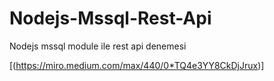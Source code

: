 # Nodejs-Mssql-Rest-Api
Nodejs mssql module ile rest api denemesi

[(https://miro.medium.com/max/440/0*TQ4e3YY8CkDjJrux)]
